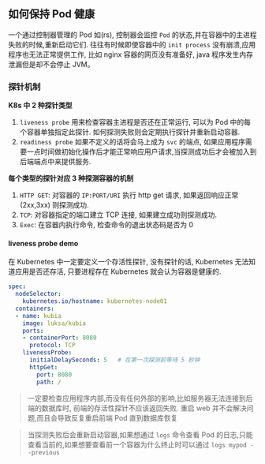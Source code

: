## 如何保持 Pod 健康

一个通过控制器管理的 Pod 如(rs), 控制器会监控 `Pod` 的状态,并在容器中的主进程失败的时候,重新启动它们. 往往有时候即使容器中的 `init process` 没有崩溃,应用程序也无法正常提供工作, 比如 nginx 容器的网页没有准备好, java 程序发生内存泄漏但是却不会停止 JVM。

### 探针机制

**K8s 中 2 种探针类型**

1. `liveness probe` 用来检查容器主进程是否还在正常运行, 可以为 Pod 中的每个容器单独指定此探针. 如何探测失败则会定期执行探针并重新启动容器.
2. `readiness probe` 如果不定义的话将会马上成为 `svc` 的端点, 如果应用程序需要一点时间做初始化操作后才能正常响应用户请求,当探测成功后才会被加入到后端端点中来提供服务.

**每个类型的探针对应 3 种探测容器的机制**

1. `HTTP GET`: 对容器的 `IP:PORT/URI` 执行 http get 请求, 如果返回响应正常(2xx,3xx) 则探测成功.
2. `TCP`: 对容器指定的端口建立 TCP 连接, 如果建立成功则探测成功.
3. `Exec`: 在容器内执行命令, 检查命令的退出状态码是否为 0

#### liveness probe demo

在 Kubernetes 中一定要定义一个存活性探针, 没有探针的话, Kubernetes 无法知道应用是否还存活, 只要进程存在 Kubernetes 就会认为容器是健康的.

```yaml
spec:
  nodeSelector:
    kubernetes.io/hostname: kubernetes-node01
  containers:
  - name: kubia
    image: luksa/kubia
    ports:
    - containerPort: 8080
      protocol: TCP
    livenessProbe:
      initialDelaySeconds: 5   # 在第一次探测前等待 5 秒钟
      httpGet:
        port: 8080
        path: /
```

> 一定要检查应用程序内部,而没有任何外部的影响,比如服务器无法连接到后端的数据库时, 前端的存活性探针不应该返回失败. 重启 web 并不会解决问题,而且会导致反复重启前端 Pod 直到数据库恢复

> 当探测失败后会重新启动容器,如果想通过 `logs` 命令查看 Pod 的日志,只能查看当前的,如果想要查看前一个容器为什么终止时可以通过 `logs mypod --previous`
